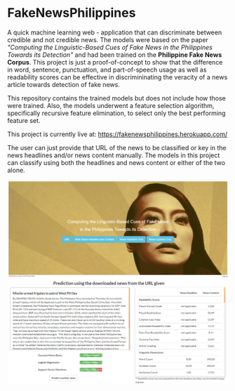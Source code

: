 # FakeNewsPhilippines
A quick machine learning web - application that can discriminate between credible and not credible news. The models were based on the paper *"Computing the Linguistic-Based Cues of Fake News in the Philippines Towards its Detection"* and had been trained on the **Philippine Fake News Corpus**. This project is just a proof-of-concept to show that the difference in word, sentence, punctuation, and part-of-speech usage as well as readability scores can be effective in discrimininating the veracity of a news article towards detection of fake news.

This repository contains the trained models but does not include how those were trained. Also, the models underwent a feature selection algorithm, specifically recursive feature elimination, to select only the best performing feature set.

This project is currently live at: https://fakenewsphilippines.herokuapp.com/

The user can just provide that URL of the news to be classified or key in the news headlines and/or news content manually. The models in this project can classify using both the headlines and news content or either of the two alone.

![Image](https://github.com/aaroncarlfernandez/FakeNewsPhilippines/blob/master/images/landing-page.png)
![Image](https://github.com/aaroncarlfernandez/FakeNewsPhilippines/blob/master/images/results_sample.png)


